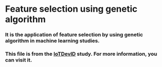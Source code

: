 # Feature selection using genetic algorithm


### It is the application of feature selection by using genetic algorithm in machine learning studies.
### This file is from the [IoTDevID](https://github.com/kahramankostas/IoTDevIDv2) study. For more information, you can visit it.